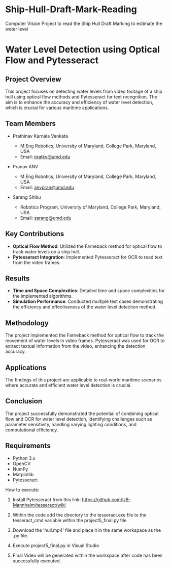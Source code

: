 # Ship-Hull-Draft-Mark-Reading
Computer Vision Project to read the Ship Hull Draft Marking to estimate the water level
# Water Level Detection using Optical Flow and Pytesseract

## Project Overview

This project focuses on detecting water levels from video footage of a ship hull using optical flow methods and Pytesseract for text recognition. The aim is to enhance the accuracy and efficiency of water level detection, which is crucial for various maritime applications.

## Team Members

- Prathinav Karnala Venkata
  - M.Eng Robotics, University of Maryland, College Park, Maryland, USA
  - Email: pratkv@umd.edu

- Pranav ANV
  - M.Eng Robotics, University of Maryland, College Park, Maryland, USA
  - Email: anvpran@umd.edu

- Sarang Shibu
  - Robotics Program, University of Maryland, College Park, Maryland, USA
  - Email: sarang@umd.edu

## Key Contributions

- **Optical Flow Method**: Utilized the Farneback method for optical flow to track water levels on a ship hull.
- **Pytesseract Integration**: Implemented Pytesseract for OCR to read text from the video frames.

## Results

- **Time and Space Complexities**: Detailed time and space complexities for the implemented algorithms.
- **Simulation Performance**: Conducted multiple test cases demonstrating the efficiency and effectiveness of the water level detection method.

## Methodology

The project implemented the Farneback method for optical flow to track the movement of water levels in video frames. Pytesseract was used for OCR to extract textual information from the video, enhancing the detection accuracy.

## Applications

The findings of this project are applicable to real-world maritime scenarios where accurate and efficient water level detection is crucial.

## Conclusion

The project successfully demonstrated the potential of combining optical flow and OCR for water level detection, identifying challenges such as parameter sensitivity, handling varying lighting conditions, and computational efficiency.

## Requirements

- Python 3.x
- OpenCV
- NumPy
- Matplotlib
- Pytesseract

How to execute: 

1. Install Pytesseract from this link: https://github.com/UB-Mannheim/tesseract/wiki

2. Within the code add the directory to the tesseract.exe file to the tesseract_cmd variable within the project5_final.py file

3. Download the 'hull.mp4' file and place it in the same workspace as the .py file.

4. Execute project5_final.py in Visual Studio

5. Final Video will be generated within the workspace after code has been successfully executed.
